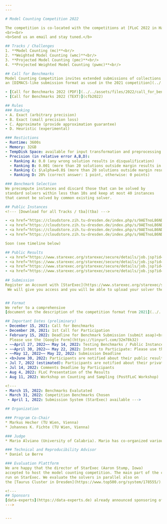 ```yaml
---
---

# Model Counting Competition 2022

The competition is co-located with the competitions at [FLoC 2022 in Haifa, Israel](https://floc2022.org/)   and part of SAT 2022. 
<br><br>
<b>Send us an email and stay tuned.</b>

## Tracks / Challenges
1. **Model Counting (mc)**<br/>
2. **Weighted Model Counting (wmc)**<br/>
3. **Projected Model Counting (pmc)**<br/>
4. **Projected Weighted Model Counting (pwmc)**<br/>

## Call for Benchmarks
Model Counting Competition invites extended submissions of collections of counting instances in the 
an [DIMACS-like submission format as used in the 2021 competition](../../assets/files/2021/competition2021.pdf).

- [Call for Benchmarks 2022 (PDF)](../../assets/files/2022/call_for_benchmarks2022.pdf)
- [Call for Benchmarks 2022 (TEXT)](cfb2022)

## Rules
### Ranking
- A. Exact (arbitrary precision)
- B. Exact (small precision loss)
- C. Approximate (provide approximation guarantee)
- D. Heuristic (experimental)

### Restictions
- Runtime: 3600s
- Memory: 32GB
- TempDisk Space: available for input transformation and preprocessing
- Precision (in relative error A,B,D): 
  - Ranking A: 0.0 (any wrong solution results in disqualification)
  - Ranking B: 0.001 (more than 20 solutions outside margin results in disqualification)
  - Ranking C: $\alpha=0.8$ (more than 20 solutions outside margin results in disqualification)
  - Ranking D: 20% (correct answer: 1 point, otherwise: 0 points)

### Benchmark Selection
We precompute instances and discard those that can be solved by
standard solvers within less than 10s and keep at most 40 instances
that cannot be solved by common existing solver. 

## Public Instances
<!--- [Download for all Tracks / tba](tba) --->

- <a href="https://cloudstore.zih.tu-dresden.de/index.php/s/9AETnoL86ND5W8t">Public Instances for Track 1</a>
- <a href="https://cloudstore.zih.tu-dresden.de/index.php/s/9AETnoL86ND5W8t">Public Instances for Track 2 (last updated May 19,2022)</a>
- <a href="https://cloudstore.zih.tu-dresden.de/index.php/s/9AETnoL86ND5W8t">Public Instances for Track 3</a>
- <a href="https://cloudstore.zih.tu-dresden.de/index.php/s/9AETnoL86ND5W8t">Public Instances for Track 4 (preliminary)</a>

Soon (see timeline below)

## Public Results
- <a href="https://www.starexec.org/starexec/secure/details/job.jsp?id=52720">Results on Public Instances for Track 1<a>
- <a href="https://www.starexec.org/starexec/secure/details/job.jsp?id=52719">Results on Public Instances for Track 2<a>
- <a href="https://www.starexec.org/starexec/secure/details/job.jsp?id=52718">Results on Public Instances for Track 3<a>
- <a href="https://www.starexec.org/starexec/secure/details/job.jsp?id=52717">Results on Public Instances for Track 4<a>
  
## Submission
Register an Account with [StarExec](https://www.starexec.org/starexec/secure/explore/spaces.jsp?id=441292).
 We will give you access and you will be able to upload your solver there.


## Format
We refer to a comprehensive 
[document on the description of the competition format from 2021](../../assets/files/2021/competition2021.pdf). 

## Important Dates (preliminary)
- December 15, 2021: Call for Benchmarks
- December 20, 2021: 1st Call for Participation
- February 15, 2022: Deadline for Benchmark Submission (submit asap)<br>
  Please use the [Google Form](https://tinyurl.com/32m78k32)
- ~~April 27, 2022~~ May 14, 2022: Testing Benchmarks / Public Instances Released</b>
- ~~April 30, 2022~~ May 22, 2022: Intent to Participate: Please use the [Google Form](https://tinyurl.com/2p9db6sa)
- ~~May 12, 2022~~ May 22, 2022: Submission Deadline
- <b>June 30, 2022: Participants are notified about their public results</b>
- Jul 7, 2022 (estimated): Participants are notified about their private results 
- Jul 14, 2022: Comments Deadline by Participants
- Aug 4, 2022: FLoC Presentation of the Results
- Aug 11, 2022: Workshop on Counting and Sampling (PostFLoC Workshop)

<!--- 
- March 15, 2022: Benchmarks Evalutated
- March 31, 2022: Competition Benchmarks Chosen
 - April 1, 2022: Submission System (StarExec) available --->

## Organization

### Program Co-Chair
* Markus Hecher (TU Wien, Vienna)
* Johannes K. Fichte (TU Wien, Vienna)

### Judge
* Mario Alviano (University of Calabria). Mario has co-organized various ASP competitions. 

### Technical and Reproducibility Advisor
* Daniel Le Berre  

### Evaluation Plattform 
We are happy that the director of StarExec (Aaron Stump, Iowa) 
accepted to host the model counting competition. The main part of the competition will 
run on StarExec. We evaluate the solvers in parallel also on 
the [Taurus Cluster in Dresden](https://www.top500.org/system/178555/). 

<!---
## Sponsors
[data-experts](https://data-experts.de) already announced sponsoring of MC 2022.
--->


---
```

